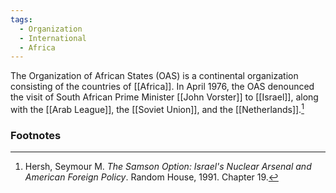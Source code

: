 ```yaml
---
tags:
  - Organization
  - International
  - Africa
---
```

The Organization of African States (OAS) is a continental organization consisting of the countries of [[Africa]]. In April 1976, the OAS denounced the visit of South African Prime Minister [[John Vorster]] to [[Israel]], along with the [[Arab League]], the [[Soviet Union]], and the [[Netherlands]].[^1]

### Footnotes

[^1]: Hersh, Seymour M. *The Samson Option: Israel's Nuclear Arsenal and American Foreign Policy*. Random House, 1991. Chapter 19.